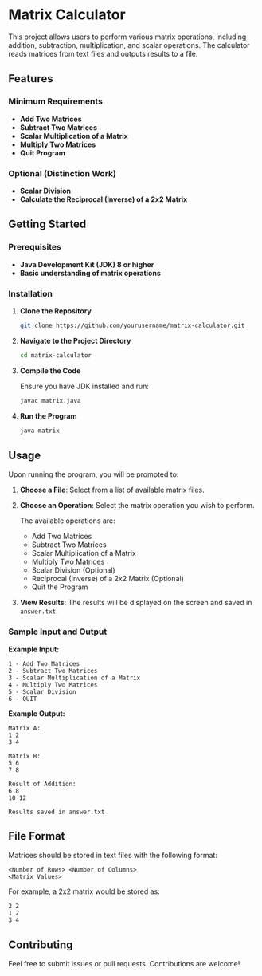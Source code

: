 

# Matrix Calculator

This project allows users to perform various matrix operations, including addition, subtraction, multiplication, and scalar operations. The calculator reads matrices from text files and outputs results to a file.

## Features

### Minimum Requirements
- **Add Two Matrices**
- **Subtract Two Matrices**
- **Scalar Multiplication of a Matrix**
- **Multiply Two Matrices**
- **Quit Program**

### Optional (Distinction Work)
- **Scalar Division**
- **Calculate the Reciprocal (Inverse) of a 2x2 Matrix**

## Getting Started

### Prerequisites

- **Java Development Kit (JDK) 8 or higher**
- **Basic understanding of matrix operations**

### Installation

1. **Clone the Repository**

   ```sh
   git clone https://github.com/yourusername/matrix-calculator.git
   ```

2. **Navigate to the Project Directory**

   ```sh
   cd matrix-calculator
   ```

3. **Compile the Code**

   Ensure you have JDK installed and run:

   ```sh
   javac matrix.java
   ```

4. **Run the Program**

   ```sh
   java matrix
   ```

## Usage

Upon running the program, you will be prompted to:

1. **Choose a File**: Select from a list of available matrix files.
2. **Choose an Operation**: Select the matrix operation you wish to perform.

   The available operations are:
   - Add Two Matrices
   - Subtract Two Matrices
   - Scalar Multiplication of a Matrix
   - Multiply Two Matrices
   - Scalar Division (Optional)
   - Reciprocal (Inverse) of a 2x2 Matrix (Optional)
   - Quit the Program

3. **View Results**: The results will be displayed on the screen and saved in `answer.txt`.

### Sample Input and Output

**Example Input:**
```
1 - Add Two Matrices
2 - Subtract Two Matrices
3 - Scalar Multiplication of a Matrix
4 - Multiply Two Matrices
5 - Scalar Division
6 - QUIT
```

**Example Output:**
```
Matrix A:
1 2
3 4

Matrix B:
5 6
7 8

Result of Addition:
6 8
10 12

Results saved in answer.txt
```

## File Format

Matrices should be stored in text files with the following format:

```
<Number of Rows> <Number of Columns>
<Matrix Values>
```

For example, a 2x2 matrix would be stored as:

```
2 2
1 2
3 4
```

## Contributing

Feel free to submit issues or pull requests. Contributions are welcome!


